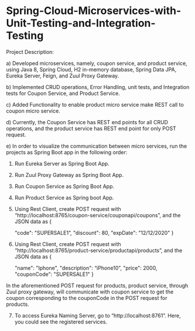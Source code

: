 # Spring-Cloud-Microservices-with-Unit-Testing-and-Integration-Testing

Project Description:  

a) Developed microservices, namely, coupon service, and product service, using Java 8, Spring Cloud, H2 in-memory database, Spring Data JPA, Eureka Server, Feign, and Zuul Proxy Gateway.

b) Implemented CRUD operations, Error Handling, unit tests, and Integration tests for Coupon Service, and Product Service.

c) Added Functionality to enable product micro service make REST call to coupon micro service.

d) Currently, the Coupon Service has REST end points for all CRUD operations, and the product service has REST end point for only POST request.

e) In order to visualize the communication between micro services, run the projects as Spring Boot app in the following order:

1) Run Eureka Server as Spring Boot App.

2) Run Zuul Proxy Gateway as Spring Boot App.

3) Run Coupon Service as Spring Boot App.

4) Run Product Service as Spring boot App.


5) Using Rest Client, create POST request with “http://localhost:8765/coupon-service/couponapi/coupons”, and the JSON data as 
{

    "code": "SUPERSALE1”,
    "discount": 80,
    "expDate": "12/12/2020"
}


6) Using Rest Client, create POST request with “http://localhost:8765/product-service/productapi/products”, and the JSON data as 
{

	"name": "Iphone",
	"description": “iPhone10”,
	"price": 2000,
	"couponCode": "SUPERSALE1"
}

In the aforementioned POST request for products, product service, through Zuul proxy gateway, will communicate with coupon service to get the coupon corresponding to the couponCode in the POST request for products.


7) To access Eureka Naming Server, go to “http://localhost:8761”. Here, you could see the registered services.
